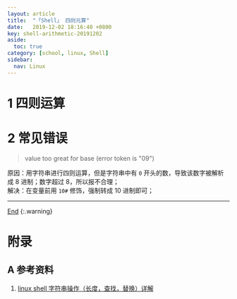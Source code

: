 ```yaml
---
layout: article
title:  "「Shell」 四则元算"
date:   2019-12-02 18:16:40 +0800
key: shell-arithmetic-20191202
aside:
  toc: true
category: [school, linux, Shell]
sidebar:
  nav: Linux
---
```

<span id="head"></span>

<!--more-->

# 1 四则运算

# 2 常见错误
> value too great for base (error token is "09")    

原因：用字符串进行四则运算，但是字符串中有 `0` 开头的数，导致该数字被解析成 8 进制；数字超过 8，所以报不合理；    
解决：在变量前用 `10#` 修饰，强制转成 10 进制即可；    


-------------------  
[End](#head)
{:.warning}  


# 附录
## A 参考资料
1. [linux shell 字符串操作（长度，查找，替换）详解](https://www.cnblogs.com/chengmo/archive/2010/10/02/1841355.html)    
